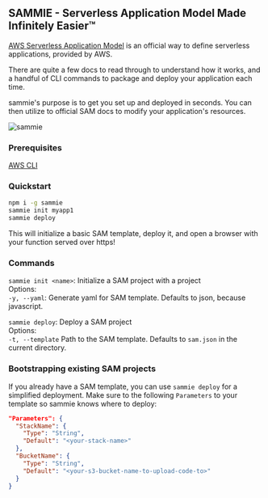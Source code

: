 ## SAMMIE - Serverless Application Model Made Infinitely Easier™

[AWS Serverless Application Model](https://github.com/awslabs/serverless-application-model) is an official way to define serverless applications, provided by AWS.

There are quite a few docs to read through to understand how it works, and a handful of CLI commands to package and deploy your application each time.

sammie's purpose is to get you set up and deployed in seconds. You can then utilize to official SAM docs to modify your application's resources.

![sammie](https://user-images.githubusercontent.com/411908/34999126-f03ae462-faae-11e7-9003-41b2f000cf33.gif)

### Prerequisites

[AWS CLI](https://aws.amazon.com/cli/)

### Quickstart

```bash
npm i -g sammie
sammie init myapp1
sammie deploy
```

This will initialize a basic SAM template, deploy it, and open a browser with your function served over https!

### Commands

`sammie init <name>`: Initialize a SAM project with a project <name>  
Options:  
`-y, --yaml`: Generate yaml for SAM template. Defaults to json, because javascript.

`sammie deploy`: Deploy a SAM project  
Options:  
`-t, --template` Path to the SAM template. Defaults to `sam.json` in the current directory.

### Bootstrapping existing SAM projects

If you already have a SAM template, you can use `sammie deploy` for a simplified deployment.
Make sure to the following `Parameters` to your template so sammie knows where to deploy:

```json
"Parameters": {
  "StackName": {
    "Type": "String",
    "Default": "<your-stack-name>"
  },
  "BucketName": {
    "Type": "String",
    "Default": "<your-s3-bucket-name-to-upload-code-to>"
  }
}
```
